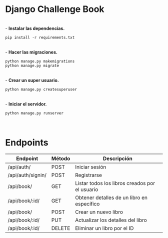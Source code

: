 # Django Challenge Book

</br>
- <b>Instalar las dependencias.</b>

```
pip install -r requirements.txt
```
</br>
- <b>Hacer las migraciones.</b>

```
python manage.py makemigrations
python manage.py migrate
```
</br>
- <b>Crear un super usuario.</b>

```
python manage.py createsuperuser
```
</br>
- <b>Iniciar el servidor.</b>

```
python manage.py runserver
```
</br>

# Endpoints

| Endpoint | Método | Descripción |
|----------|--------|-------------|
| /api/auth/ | POST | Iniciar sesión |
| /api/auth/signin/ | POST | Registrarse |
| /api/book/ | GET | Listar todos los libros creados por el usuario |
| /api/book/:id/ | GET | Obtener detalles de un libro en específico |
| /api/book/ | POST | Crear un nuevo libro |
| /api/book/:id/ | PUT | Actualizar los detalles del libro |
| /api/book/:id/ | DELETE | Eliminar un libro por el ID |